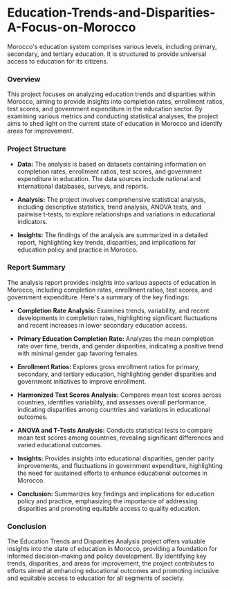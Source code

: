 # Education-Trends-and-Disparities-A-Focus-on-Morocco
Morocco's education system comprises various levels, including primary, secondary, and tertiary education. It is structured to provide universal access to education for its citizens.

### Overview
This project focuses on analyzing education trends and disparities within Morocco, aiming to provide insights into completion rates, enrollment ratios, test scores, and government expenditure in the education sector. By examining various metrics and conducting statistical analyses, the project aims to shed light on the current state of education in Morocco and identify areas for improvement.

### Project Structure
- **Data:** The analysis is based on datasets containing information on completion rates, enrollment ratios, test scores, and government expenditure in education. The data sources include national and international databases, surveys, and reports.
  
- **Analysis:** The project involves comprehensive statistical analysis, including descriptive statistics, trend analysis, ANOVA tests, and pairwise t-tests, to explore relationships and variations in educational indicators.

- **Insights:** The findings of the analysis are summarized in a detailed report, highlighting key trends, disparities, and implications for education policy and practice in Morocco.

### Report Summary
The analysis report provides insights into various aspects of education in Morocco, including completion rates, enrollment ratios, test scores, and government expenditure. Here's a summary of the key findings:

- **Completion Rate Analysis:** Examines trends, variability, and recent developments in completion rates, highlighting significant fluctuations and recent increases in lower secondary education access.

- **Primary Education Completion Rate:** Analyzes the mean completion rate over time, trends, and gender disparities, indicating a positive trend with minimal gender gap favoring females.

- **Enrollment Ratios:** Explores gross enrollment ratios for primary, secondary, and tertiary education, highlighting gender disparities and government initiatives to improve enrollment.

- **Harmonized Test Scores Analysis:** Compares mean test scores across countries, identifies variability, and assesses overall performance, indicating disparities among countries and variations in educational outcomes.

- **ANOVA and T-Tests Analysis:** Conducts statistical tests to compare mean test scores among countries, revealing significant differences and varied educational outcomes.

- **Insights:** Provides insights into educational disparities, gender parity improvements, and fluctuations in government expenditure, highlighting the need for sustained efforts to enhance educational outcomes in Morocco.

- **Conclusion:** Summarizes key findings and implications for education policy and practice, emphasizing the importance of addressing disparities and promoting equitable access to quality education.

### Conclusion
The Education Trends and Disparities Analysis project offers valuable insights into the state of education in Morocco, providing a foundation for informed decision-making and policy development. By identifying key trends, disparities, and areas for improvement, the project contributes to efforts aimed at enhancing educational outcomes and promoting inclusive and equitable access to education for all segments of society.
